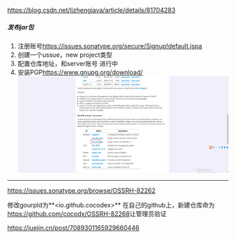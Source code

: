 <https://blog.csdn.net/lizhengjava/article/details/81704283>

##### 发布jar包

1. 注册账号<https://issues.sonatype.org/secure/Signup!default.jspa>
1. 创建一个ussue，new project类型
1. 配置仓库地址，和server账号 进行中
1. 安装PGP<https://www.gnupg.org/download/>
![image](../../images/Snipaste_2022-07-02_10-38-37.png)



*** 
https://issues.sonatype.org/browse/OSSRH-82262

修改gourpId为**<io.github.cocodex>**
在自己的github上，新建仓库命为<https://github.com/cocodx/OSSRH-82268>让管理员验证


<https://juejin.cn/post/7089301165929660446>

